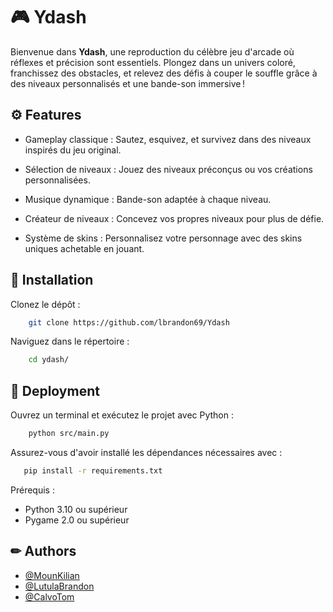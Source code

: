 # 🎮 Ydash
Bienvenue dans **Ydash**, une reproduction du célèbre jeu d'arcade où réflexes et précision sont essentiels. Plongez dans un univers coloré, franchissez des obstacles, et relevez des défis à couper le souffle grâce à des niveaux personnalisés et une bande-son immersive !

## ⚙️ Features

- Gameplay classique : Sautez, esquivez, et survivez dans des niveaux inspirés du jeu original.

- Sélection de niveaux : Jouez des niveaux préconçus ou vos créations personnalisées.

- Musique dynamique : Bande-son adaptée à chaque niveau.

- Créateur de niveaux : Concevez vos propres niveaux pour plus de défie.

- Système de skins : Personnalisez votre personnage avec des skins uniques achetable en jouant.


## 🔧 Installation

Clonez le dépôt :
```bash
    git clone https://github.com/lbrandon69/Ydash
```
Naviguez dans le répertoire :
```bash
    cd ydash/
```  
## 🚀 Deployment

Ouvrez un terminal et exécutez le projet avec Python :

```bash
    python src/main.py
```
Assurez-vous d'avoir installé les dépendances nécessaires avec :
```bash
   pip install -r requirements.txt
```

Prérequis :
- Python 3.10 ou supérieur
- Pygame 2.0 ou supérieur

## ✏ Authors

- [@MounKilian](https://github.com/MounKilian)
- [@LutulaBrandon](https://github.com/lbrandon69)
- [@CalvoTom](https://www.github.com/CalvoTom)

